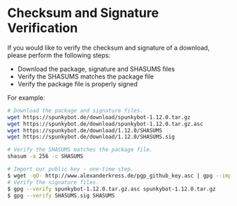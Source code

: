# Checksum and Signature Verification

If you would like to verify the checksum and signature of a download, please perform the following steps:

* Download the package, signature and SHASUMS files
* Verify the SHASUMS matches the package file
* Verify the package file is properly signed

For example:

```bash
# Download the package and signature files.
wget https://spunkybot.de/download/spunkybot-1.12.0.tar.gz
wget https://spunkybot.de/download/spunkybot-1.12.0.tar.gz.asc
wget https://spunkybot.de/download/1.12.0/SHASUMS
wget https://spunkybot.de/download/1.12.0/SHASUMS.sig

# Verify the SHASUMS matches the package file.
shasum -a 256 -c SHASUMS

# Import our public key - one-time step.
$ wget -qO- http://www.alexanderkress.de/pgp_github_key.asc | gpg --import
# Verify the signature files.
$ gpg --verify spunkybot-1.12.0.tar.gz.asc spunkybot-1.12.0.tar.gz
$ gpg --verify SHASUMS.sig SHASUMS
```
